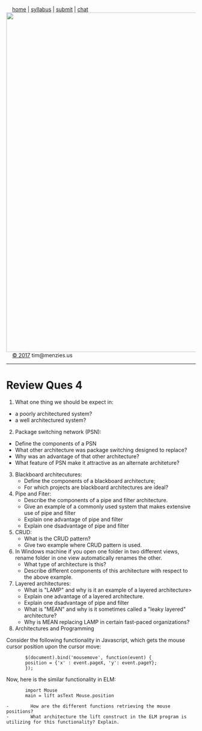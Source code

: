 &nbsp;&nbsp;&nbsp;&nbsp;[home](http://tiny.cc/se17) | 
[syllabus](https://github.com/txt/se17/blob/master/doc/syllabus.md) | 
[submit](http://tiny.cc/se17give) |
[chat](https://se17.slack.com/)  
[<img width=900 src="https://raw.githubusercontent.com/txt/se17/master/img/se17.png">](http://tiny.cc/se17)   <br>
&nbsp;&nbsp;&nbsp;&nbsp;[&copy; 2017](https://github.com/txt/se17/blob/master/LICENSE.md) tim&commat;menzies.us<br>

________________
# Review Ques 4

1. What one thing we should be expect in:
  - a poorly architectured system?
  - a well architectured  system?
2. Package switching network (PSN):
  - Define the components of a PSN
  - What other architecture was package switching designed to replace?
  - Why was an advantage of that other architecture?
  - What feature of PSN make it attractive as an alternate architeture?
3. Blackboard architecutures:
   - Define the components of a blackboard architecture;
   - For which projects are  blackboard architectures are ideal?  
4. Pipe and Fiter:
   - Describe the components of a pipe and filter architecture.
   -  Give an example of a commonly used system that makes extensive use
         of pipe and filter
   - Explain one advantage of pipe and filter
   - Explain one dsadvantage of pipe and filter
5. CRUD:
    - What is the CRUD pattern?
    - Give two example where CRUD pattern is used.  
6. In Windows
    machine if you open one folder in two different views, rename folder in
    one view automatically renames the other.
    - What type of architecture is this?  
    - Describe different components of this architecture with respect to the above example.
7. Layered architectures:
    - What is "LAMP" and why is it an example of a layered architecture>
    - Explain one advantage of a layered architecture.
    - Explain one dsadvantage of pipe and filter
    - What is "MEAN" and why is it sometimes called a "leaky layered" architecture?
    - Why is MEAN replacing LAMP in certain fast-paced organizations?
8. Architectures and Programming
       
       
Consider the following functionality in Javascript, which gets the mouse cursor position upon the cursor move:



```    
       $(document).bind('mousemove', function(event) {
       position = {'x' : event.pageX, 'y': event.pageY};
       });
```

Now, here is the similar functionality in ELM:

```
       import Mouse
       main = lift asText Mouse.position

-        How are the different functions retrieving the mouse positions?
-        What architecture the lift construct in the ELM program is utilizing for this functionality? Explain.
